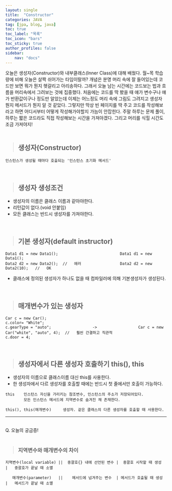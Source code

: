 ```yaml
---
layout: single
title:  "Constructor"
categories: JAVA
tag: [jpa, blog, java]
toc: true
toc_label: "목록"
toc_icon: "bars"
toc_sticky: true
author_profiles: false
sidebar:
    nav: "docs"
---  
```


오늘은 생성자(Constructor)와 내부클래스(Inner Class)에 대해 배웠다. 월~목 학습량에 비해 오늘은 살짝 쉬어가는 타임이랄까? 개념은 분명 머리 속에 잘 들어있는데 코드만 보면 뭐가 뭔지 헷갈리고 아리송하다. 그래서 오늘 남는 시간에는 코드보는 법과 흐름을 머리속에서 그려보는 것에 집중했다. 처음에는 코드를 딱 봤을 때 얘가 변수구나 얘가 반환값이구나 정도만 알았는데 이제는 어느정도 머리 속에 그림도 그려지고 생성자 뭔지 메서드가 뭔지 알 것 같았다. 그렇지만 막상 빈 페이지를 딱 주고 코드를 작성해보라고 하면 어디서부터 어떻게 작성해가야할지 가늠이 안잡힌다. 주말 하루는 문제 풀이, 하루는 짧은 코드라도 직접 작성해보는 시간을 가져야겠다. 그리고 머리를 식힐 시간도 조금 가져야지! 
<br><br>

> ## 생성자(Constructor)
```
인스턴스가 생성될 때마다 호출되는 '인스턴스 초기화 메서드'
```
<br>

> ## 생성자 생성조건
- 생성자의 이름은 클래스 이름과 같아야한다.
- 리턴값이 없다.(void 안붙임)
- 모든 클래스는 반드시 생성자를 가져야한다.

<br>

> ## 기본 생성자(default instructor)
```
Data1 d1 = new Data1();                           Data1 d1 = new Data1();
Data2 d2 = new Data2();  //   에러                 Data2 d2 = new Data2(10);   //   OK
```
-  클래스에 정의된 생성자가 하나도 없을 때 컴파일러에 의해 기본생성자가 생성된다.

<br>

> ## 매개변수가 있는 생성자
```
Car c = new Car();                            
c.color= "White";                                   
c.gearType = "auto";                  ->                  Car c = new Car("white", "auto", 4);  //   훨씬 간결하고 직관적   
c.door = 4;
```

<br>

> ## 생성자에서 다른 생성자 호출하기 this(), this

- 생성자의 이름으로 클래스이름 대신 this를 사용한다.
- 한 생성자에서 다르 생성자를 호출할 때에는 반드시 첫 줄에서만 호출이 가능하다.

```
this    인스턴스 자신을 가리키는 참조변수, 인스턴스의 주소가 저장되어있다.
        모든 인스턴스 메서드에 지역변수로 숨겨진 채 존재한다.

this(), this(매개변수)     생성자. 같은 클래스의 다른 생성자를 호출할 때 사용한다.
```

-----------
<br>
 Q. 오늘의 궁금증!  

</br>  
<br>

> ### 지역변수와 매개변수의 차이

```
지역변수(local variable) ||  중괄호{} 내에 선언된 변수 |  중괄호 시작할 때 생성  |   중괄호가 끝날 때 소멸  

   매개변수(parameter)   ||    메서드에 넘겨주는 변수  | 메서드가 호출될 때 생성  |   메서드가 끝날 때 소멸

